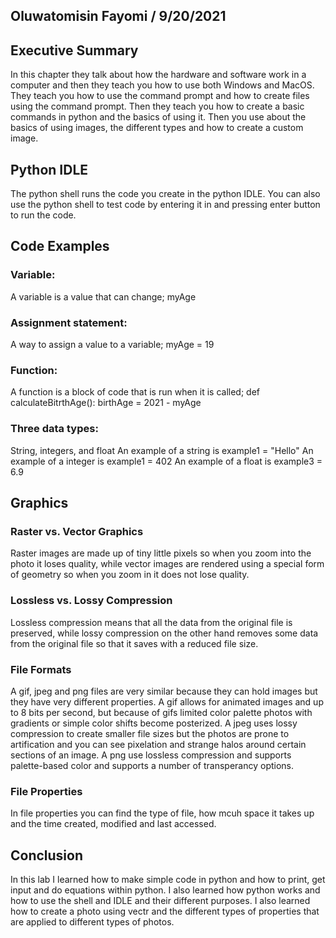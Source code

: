 ## Oluwatomisin Fayomi / 9/20/2021

## Executive Summary 
In this chapter they talk about how the hardware and software work in a computer and then they teach you how to use both Windows and MacOS. They teach you how to use the command prompt and how to create files using the command prompt. Then they teach you how to create a basic commands in python and the basics of using it. Then you use about the basics of using images, the different types and how to create a custom image.

## Python IDLE
The python shell runs the code you create in the python IDLE. You can also use the python shell to test code by entering it in and pressing enter button to run the code.
## Code Examples
### Variable: 
A variable is a value that can change; myAge
### Assignment statement: 
A way to assign a value to a variable; myAge = 19
### Function: 
A function is a block of code that is run when it is called;
def calculateBitrthAge():
     birthAge = 2021 - myAge
### Three data types: 
String, integers, and float
An example of a string is 
    example1 = "Hello"
An example of a integer is 
    example1 = 402
An example of a float is 
    example3 = 6.9

## Graphics
### Raster vs. Vector Graphics
Raster images are made up of tiny little pixels so when you zoom into the photo it loses quality, while vector images are rendered using a special form of geometry so when you zoom in it does not lose quality.
### Lossless vs. Lossy Compression
Lossless compression means that all the data from the original file is preserved, while lossy compression on the other hand removes some data from the original file so that it saves with a reduced file size.
### File Formats
A gif, jpeg and png files are very similar because they can hold images but they have very different properties. A gif allows for animated images and up to 8 bits per second, but because of gifs limited color palette photos with gradients or simple color shifts become posterized. A jpeg uses lossy compression to create smaller file sizes but the photos are prone to artification and you can see pixelation and strange halos around certain sections of an image. A png use lossless compression and supports palette-based color and supports a number of transperancy options.
### File Properties
In file properties you can find the type of file, how mcuh space it takes up and the time created, modified and last accessed.
## Conclusion
In this lab I learned how to make simple code in python and how to print, get input and do equations within python. I also learned how python works and how to use the shell and IDLE and their different purposes. I also learned how to create a photo using vectr and the different types of properties that are applied to different types of photos.
